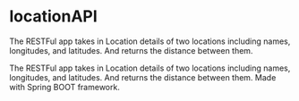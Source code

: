 # locationAPI
The RESTFul app takes in Location details of two locations including names, longitudes, and latitudes. And returns the distance between them.

The RESTFul app takes in Location details of two locations including names, longitudes, and latitudes. And returns the distance between them. Made with Spring BOOT framework.
